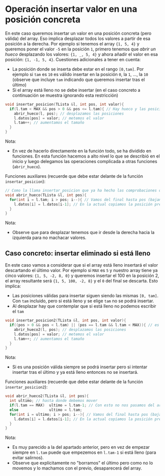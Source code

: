 # Operación insertar valor en una posición concreta

En este caso queremos insertar un valor en una posición concreta (pero válida) del array. Eso implica desplazar todos los valores a partir de esa posición a la derecha. Por ejemplo si tenemos el array `{1, 5, 4}` y queremos poner el valor `-5` en la posición `1`, primero tenemos que *abrir un hueco* desplazando los valores: `{1, _, 5, 4}` y ahora añadir el valor en esa posición: `{1, -1, 5, 4}`. Cuestiones adicionales a tener en cuenta:
* La posición donde se inserta debe estar en el rango `[0,tam]`. Por ejemplo si `tam` es `10` es válido insertar en la posición `0`, la `1`, ..., la `10` (observe que incluye `tam` indicando que queremos insertar tras el último)
* Si el array está lleno no se debe insertar (en el caso concreto a continuación se muestra ignorando esta restricción)

```cpp
void insertar_posicion(TLista &l, int pos, int valor){
  if(l.tam < MAX && pos > 0 && pos <= l.tam){ // Hay hueco y las posiciones son correctas
    abrir_hueco(l, pos); // desplazamos las posiciones
    l.datos[pos] = valor; // metemos el valor
    l.tam++; // aumentamos el tamaño
  }
}
```
Nota:
* En vez de hacerlo directamente en la función todo, se ha dividido en funciones. En esta función hacemos a alto nivel lo que se describió en el inicio y luego delegamos las operaciones complicada a otras funciones (`abrir_hueco`).

Funciones auxiliares (recuerde que debe estar delante de la función `insertar_posicion`):
```cpp
// Como la llama insertar_posicion que ya ha hecho las comprobaciones oportunas, pues no es necesario comprobar nada
void abrir_hueco(TLista &l, int pos){
  for(int i = l.tam; i > pos; i--){ // Vamos del final hasta pos (bajando en el índice)
    l.datos[i] = l.datos[i-1]; // En la actual copiamos la posición previa
  }
}
```
Nota:
* Observe que para desplazar tenemos que ir desde la derecha hacia la izquierda para no machacar valores.

## Caso concreto: insertar eliminado si está lleno

En este caso vamos a considerar que si el array está lleno insertará el valor descartando el último valor. Por ejemplo si `MAX` es `5` y nuestro array tiene ya cinco valores: `{1, 5, -2, 8, 0}` y queremos insertar el 100 en la posición 2, el array resultante será `{1, 5, 100, -2, 8}` y el `0` del final se descarta. Esto implica:
* Las posiciones válidas para insertar siguen siendo las mismas `[0, tam]`. Con `tam` incluido, pero si está lleno y se elige `tam` no se podrá insertar.
* Al desplazar hay que contemplar que si está lleno no podemos escribir el `tam`


```cpp
void insertar_posicion2(TLista &l, int pos, int valor){
  if((pos > 0 && pos < l.tam) || (pos == l.tam && l.tam < MAX)){ // es una posición válida o si es al final hay hueco
    abrir_hueco2(l, pos); // desplazamos las posiciones
    l.datos[pos] = valor; // metemos el valor
    l.tam++; // aumentamos el tamaño
  }
}
```
Nota:
* Si es una posición válida siempre se podrá insertar pero si intentar insertar tras el último y ya está lleno entonces no se insertará.

Funciones auxiliares (recuerde que debe estar delante de la función `insertar_posicion2`):
```cpp
void abrir_hueco2(TLista &l, int pos){
  int ultimo; // hasta donde debemos mover
  if(l.tam == MAX)  ultimo = l.tam-1; // Con esto no nos pasamos del array
  else              ultimo = l.tam;
  for(int i = ultimo; i > pos; i--){ // Vamos del final hasta pos (bajando en el índice)
    l.datos[i] = l.datos[i-1]; // En la actual copiamos la posición previa
  }
}
```
Nota:
* Es muy parecido a la del apartado anterior, pero en vez de empezar siempre en `l.tam` puede que empezemos en `l.tam-1` si está lleno (para evitar salirnos). 
* Observe que explícitamente no "borramos" el último pero como no lo movemos y lo machamos con el previo, desaparecerá del array.
